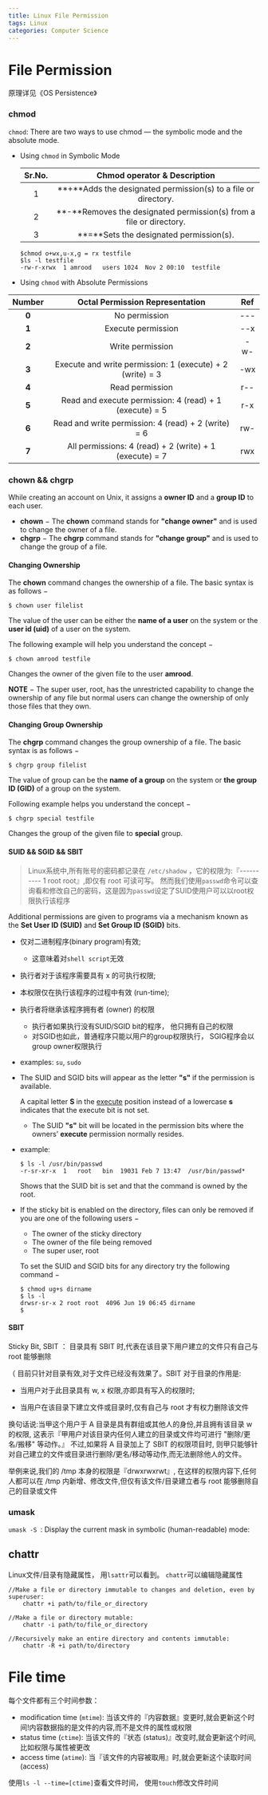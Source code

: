 ```yaml
---
title: Linux File Permission
tags: Linux
categories: Computer Science
---
```


# File Permission

原理详见《OS Persistence》

### chmod

`chmod`: There are two ways to use chmod — the symbolic mode and the absolute mode.

* Using `chmod` in Symbolic Mode

  | Sr.No. |                 Chmod operator & Description                 |
  | :----: | :----------------------------------------------------------: |
  |   1    | **+**Adds the designated permission(s) to a file or directory. |
  |   2    | **-**Removes the designated permission(s) from a file or directory. |
  |   3    |           **=**Sets the designated permission(s).            |

  ```
  $chmod o+wx,u-x,g = rx testfile
  $ls -l testfile
  -rw-r-xrwx  1 amrood   users 1024  Nov 2 00:10  testfile
  ```

  

* Using `chmod` with Absolute Permissions

| Number |              Octal Permission Representation              | Ref  |
| :----: | :-------------------------------------------------------: | :--: |
| **0**  |                       No permission                       | ---  |
| **1**  |                    Execute permission                     | --x  |
| **2**  |                     Write permission                      | -w-  |
| **3**  | Execute and write permission: 1 (execute) + 2 (write) = 3 | -wx  |
| **4**  |                      Read permission                      | r--  |
| **5**  |  Read and execute permission: 4 (read) + 1 (execute) = 5  | r-x  |
| **6**  |    Read and write permission: 4 (read) + 2 (write) = 6    | rw-  |
| **7**  |  All permissions: 4 (read) + 2 (write) + 1 (execute) = 7  | rwx  |

### chown && chgrp

While creating an account on Unix, it assigns a **owner ID** and a **group ID** to each user. 

- **chown** − The **chown** command stands for **"change owner"** and is used to change the owner of a file.
- **chgrp** − The **chgrp** command stands for **"change group"** and is used to change the group of a file.

#### Changing Ownership

The **chown** command changes the ownership of a file. The basic syntax is as follows −

```
$ chown user filelist
```

The value of the user can be either the **name of a user** on the system or the **user id (uid)** of a user on the system.

The following example will help you understand the concept −

```
$ chown amrood testfile
```

Changes the owner of the given file to the user **amrood**.

**NOTE** − The super user, root, has the unrestricted capability to change the ownership of any file but normal users can change the ownership of only those files that they own.

#### Changing Group Ownership

The **chgrp** command changes the group ownership of a file. The basic syntax is as follows −

```
$ chgrp group filelist
```

The value of group can be the **name of a group** on the system or **the group ID (GID)** of a group on the system.

Following example helps you understand the concept −

```
$ chgrp special testfile
```

Changes the group of the given file to **special** group.

#### SUID && SGID && SBIT



>  Linux系统中,所有账号的密码都记录在 `/etc/shadow` ，它的权限为:『---------- 1 root root』,即仅有 root 可读可写。 然而我们使用`passwd`命令可以查询看和修改自己的密码，这是因为`passwd`设定了SUID使用户可以以root权限执行该程序



Additional permissions are given to programs via a mechanism known as the **Set User ID (SUID)** and **Set Group ID (SGID)** bits.

* 仅对二进制程序(binary program)有效;
  * 这意味着对`shell script`无效
* 执行者对于该程序需要具有 x 的可执行权限;
* 本权限仅在执行该程序的过程中有效 (run-time);
* 执行者将继承该程序拥有者 (owner) 的权限
  * 执行者如果执行没有SUID/SGID bit的程序， 他只拥有自己的权限
  * 对SGID也如此，普通程序只能以用户的group权限执行， SGIG程序会以group owner权限执行
* examples: `su`, `sudo`



* The SUID and SGID bits will appear as the letter **"s"** if the permission is available. 

  A capital letter **S** in the <u>execute</u> position instead of a lowercase **s** indicates that the execute bit is not set.

  * The SUID **"s"** bit will be located in the permission bits where the owners’ **execute** permission normally resides.

* example:

  ```
  $ ls -l /usr/bin/passwd
  -r-sr-xr-x  1   root   bin  19031 Feb 7 13:47  /usr/bin/passwd*
  ```
  
  Shows that the SUID bit is set and that the command is owned by the root. 
  
  
  
* If the sticky bit is enabled on the directory, files can only be removed if you are one of the following users −

  - The owner of the sticky directory
  - The owner of the file being removed
  - The super user, root

  To set the SUID and SGID bits for any directory try the following command −

  ```
  $ chmod ug+s dirname
  $ ls -l
  drwsr-sr-x 2 root root  4096 Jun 19 06:45 dirname
  $
  ```

#### SBIT

 Sticky Bit, SBIT ： 目录具有 SBIT 时,代表在该目录下用户建立的文件只有自己与 root 能够删除

（ 目前只针对目录有效,对于文件已经没有效果了。SBIT 对于目录的作用是:

* 当用户对于此目录具有 w, x 权限,亦即具有写入的权限时;

* 当用户在该目录下建立文件或目录时,仅有自己与 root 才有权力删除该文件



换句话说:当甲这个用户于 A 目录是具有群组或其他人的身份,并且拥有该目录 w 的权限, 这表示『甲用户对该目录内任何人建立的目录或文件均可进行 "删除/更名/搬移" 等动作。』 不过,如果将 A 目录加上了 SBIT 的权限项目时, 则甲只能够针对自己建立的文件或目录进行删除/更名/移动等动作,而无法删除他人的文件。

举例来说,我们的 /tmp 本身的权限是『drwxrwxrwt』, 在这样的权限内容下,任何人都可以在 /tmp
内新增、修改文件,但仅有该文件/目录建立者与 root 能够删除自己的目录或文件

### umask

`umask -S `: Display the current mask in symbolic (human-readable) mode:

## 

## chattr

Linux文件/目录有隐藏属性， 用`lsattr`可以看到。 `chattr`可以编辑隐藏属性



```shell
//Make a file or directory immutable to changes and deletion, even by superuser:
    chattr +i path/to/file_or_directory

//Make a file or directory mutable:
    chattr -i path/to/file_or_directory

//Recursively make an entire directory and contents immutable:
    chattr -R +i path/to/directory
```





# File time

每个文件都有三个时间参数：

* modification time (`mtime`):
  当该文件的『内容数据』变更时,就会更新这个时间!内容数据指的是文件的内容,而不是文件的属性或权限
* status time (`ctime`):
  当该文件的『状态 (status)』改变时,就会更新这个时间,比如权限与属性被更改
* access time (`atime`):
  当『该文件的内容被取用』时,就会更新这个读取时间 (access)

使用`ls -l --time=[ctime]`查看文件时间， 使用`touch`修改文件时间
